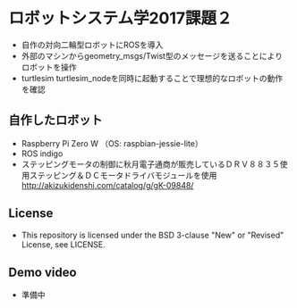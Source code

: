 # ロボットシステム学2017課題２

* 自作の対向二輪型ロボットにROSを導入
* 外部のマシンからgeometry_msgs/Twist型のメッセージを送ることによりロボットを操作
* turtlesim turtlesim_nodeを同時に起動することで理想的なロボットの動作を確認

## 自作したロボット

* Raspberry Pi Zero W （OS: raspbian-jessie-lite）
* ROS indigo
* ステッピングモータの制御に秋月電子通商が販売しているＤＲＶ８８３５使用ステッピング＆ＤＣモータドライバモジュールを使用
　http://akizukidenshi.com/catalog/g/gK-09848/

## License

* This repository is licensed under the BSD 3-clause "New" or "Revised" License, see LICENSE.

## Demo video

* 準備中
